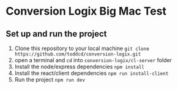 # Conversion Logix Big Mac Test

## Set up and run the project

1. Clone this repository to your local machine `git clone https://github.com/toddcd/conversion-logix.git`
2. open a terminal and `cd` into `conversion-logix/cl-server` folder
3. Install the node/express dependencies `npm install`
4. Install the react/client dependencies `npm run install-client`
5. Run the project `npm run dev`
